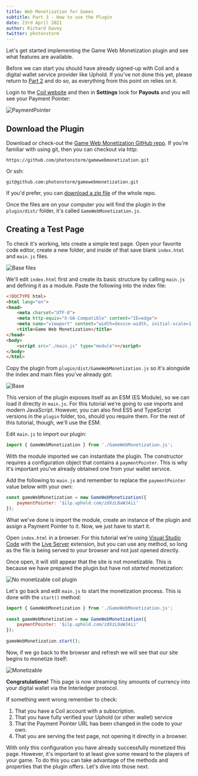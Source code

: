 ```yaml
---
title: Web Monetization for Games
subtitle: Part 3 - How to use the Plugin
date: 23rd April 2021
author: Richard Davey
twitter: photonstorm
---
```


Let's get started implementing the Game Web Monetization plugin and see what features are available.

Before we can start you should have already signed-up with Coil and a digital wallet service provider like Uphold. If you've not done this yet, please return to [Part 2](part2) and do so, as everything from this point on relies on it.

Login to the [Coil website](https://coil.com) and then in **Settings** look for **Payouts** and you will see your Payment Pointer:

![PaymentPointer](part3/1-paymentpointer.png)

## Download the Plugin

Download or check-out the [Game Web Monetization GitHub repo](https://github.com/photonstorm/gamewebmonetization). If you're familiar with using git, then you can checkout via http:

```
https://github.com/photonstorm/gamewebmonetization.git
```

Or ssh:

```
git@github.com:photonstorm/gamewebmonetization.git
```

If you'd prefer, you can [download a zip file](https://github.com/photonstorm/gamewebmonetization/archive/refs/heads/main.zip) of the whole repo.

Once the files are on your computer you will find the plugin in the `plugin/dist/` folder, it's called `GameWebMonetization.js`.

## Creating a Test Page

To check it's working, lets create a simple test page. Open your favorite code editor, create a new folder, and inside of that save blank `index.html` and `main.js` files.

![Base files](part3/2-basefiles.png)

We'll edit `index.html` first and create its basic structure by calling `main.js` and defining it as a module. Paste the following into the index file:

```html
<!DOCTYPE html>
<html lang="en">
<head>
    <meta charset="UTF-8">
    <meta http-equiv="X-UA-Compatible" content="IE=edge">
    <meta name="viewport" content="width=device-width, initial-scale=1.0">
    <title>Game Web Monetization</title>
</head>
<body>
    <script src="./main.js" type="module"></script>
</body>
</html>
```

Copy the plugin from `plugin/dist/GameWebMonetization.js` so it's alongside the index and main files you've already got:

![Base](part3/3-basefileswithplutin.png)

This version of the plugin exposes itself as an ESM (ES Module), so we can load it directly in `main.js`. For this tutorial we're going to use imports and modern JavaScript. However, you can also find ES5 and TypeScript versions in the `plugin` folder, too, should you require them. For the rest of this tutorial, though, we'll use the ESM.

Edit `main.js` to import our plugin:

```javascript
import { GameWebMonetization } from './GameWebMonetization.js';
```

With the module imported we can instantiate the plugin. The constructor requires a configuration object that contains a `paymentPointer`. This is why it's important you've already obtained one from your wallet service.

Add the following to `main.js` and remember to replace the `paymentPointer` value below with your own:

```javascript
const gameWebMonetization = new GameWebMonetization({
    paymentPointer: '$ilp.uphold.com/zdXzL8aWJ4ii'
});
```

What we've done is import the module, create an instance of the plugin and assign a Payment Pointer to it. Now, we just have to start it.

Open `index.html` in a browser. For this tutorial we're using [Visual Studio Code](https://code.visualstudio.com/) with the [Live Server](https://marketplace.visualstudio.com/items?itemName=ritwickdey.LiveServer) extension, but you can use any method, so long as the file is being served to your browser and not just opened directly.

Once open, it will still appear that the site is not monetizable. This is because we have prepared the plugin but have not _started_ monetization:

![No monetizable coil plugin](part3/4-nomonetizable.png)

Let's go back and edit `main.js` to start the monetization process. This is done with the `start()` method:

```javascript
import { GameWebMonetization } from './GameWebMonetization.js';
 
const gameWebMonetization = new GameWebMonetization({
    paymentPointer: '$ilp.uphold.com/zdXzL8aWJ4ii'
});
 
gameWebMonetization.start();
```

Now, if we go back to the browser and refresh we will see that our site begins to monetize itself:

![Monetizable](part3/5-ismonetizable.png)

**Congratulations!** This page is now streaming tiny amounts of currency into your digital wallet via the Interledger protocol. 

If something went wrong remember to check:

1. That you have a Coil account with a subscription.
2. That you have fully verified your Uphold (or other wallet) service
3. That the Payment Pointer URL has been changed in the code to your own.
4. That you are serving the test page, not opening it directly in a browser.

With only this configuration you have already successfully monetized this page. However, it's important to at least give some reward to the players of your game. To do this you can take advantage of the methods and properties that the plugin offers. Let's dive into those next.
